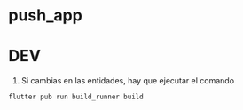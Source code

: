 # push_app

# DEV

1. Si cambias en las entidades, hay que ejecutar el comando 
```````````````````````````````````
flutter pub run build_runner build
```````````````````````````````````